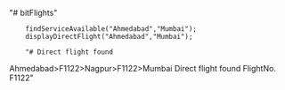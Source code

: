 "# bitFlights" 

        findServiceAvailable("Ahmedabad","Mumbai");
        displayDirectFlight("Ahmedabad","Mumbai");
        
        "# Direct flight found
Ahmedabad>F1122>Nagpur>F1122>Mumbai
Direct flight found
FlightNo. F1122" 
